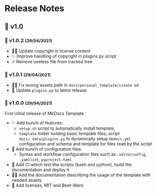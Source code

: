 <!-- BEGIN MKDOCS TEMPLATE -->
<!--
WARNING, DO NOT UPDATE CONTENT BETWEEN MKDOCS TEMPLATE TAG !
Modified content will be overwritten when updating
-->

# Release Notes

<!-- END MKDOCS TEMPLATE -->

## 🔖 v1.0

### 🔖 v1.0.2 <small>(29/04/2021)</small>

- 📝📄 Update copyright in license content
- ✨ Improve handling of copyright in plugins.py script
- 🔥 Remove useless file from tracked tree

### 🔖 v1.0.1 <small>(29/04/2021)</small>

- 🐛🍱 Fix wrong assets path in `docs/personal_template/create.md`
- 🐛 Update `plugins.py` to latest release

### 🔖 v1.0.0 <small>(29/04/2021)</small>

First initial release of MkDocs Template

- ✨ Add bunch of features:
    - `setup.sh` script to automatically install template,
    - `template` folder holding basic template files, script
      `docs/_data/plugins.py` to dynamically setup `mkdocs.yml` configuration
      and schema and template for files read by the script
- 🔧 Add bunch of configuration files:
    - Syntax and workflow configuration files such as `.editorconfig`,
      `.yamllint`, `pyproject.toml`
- 👷 Add CI which test the scripts (bash and python), build the
  documentation and deploy it
- 📝🍱 Add the documentation describing the usage of the template with needed
  assets.
- 📄 Add licenses, MIT and Beer-Ware.

